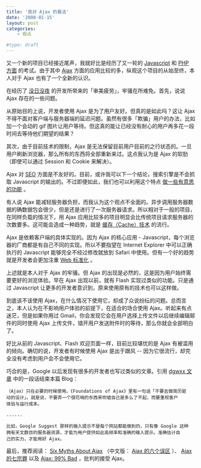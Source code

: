 ```yaml
---
title: '我对 Ajax 的看法'
date: '2008-01-15'
layout: post
categories:
    - 观点

#type: draft
---
```


又一个新的项目已经接近尾声，我就好比是经历了又一轮的  [Javascript]({{site.urls}}/posts/319/)  和  [PHP 方面]({{site.urls}}/posts/421/) 的考试。由于其中  [Ajax](http://zh.wikipedia.org/wiki/AJAX)  方面的应用比较的多，纵观这个项目的从始至终，本人对于 Ajax 也有了一个全新的认识。

在经历了 [没日没夜]({{site.urls}}/posts/302/) 的开发所带来的「审美疲劳」，牢骚在所难免。首先，说说 Ajax 存在的一些问题。

从原始目的上说，开发者使用 Ajax 是为了用户友好。但真的是如此吗？这让 Ajax 不得不面对客户端与服务器端的延迟问题。虽然有很多「欺骗」用户的办法，比如加一个会动的 gif 图片让用户等待。但这真的能让已经没有耐心的用户再多花一段时间去等待他们期望的结果？

其次，由于目前技术的限制，Ajax 是无法保留目前用户目前的之行状态的。一旦用户刷新浏览器，那么所有的东西将全部重新来过。这点我认为是 Ajax 的软肋（即使可以通过 Session 和 Cookie 来解决）。

Ajax 对  [SEO](http://www.dunsh.org)  方面是不友好的。目前，或许我可以下一个结论，搜索引擎是不会抓取 Javascript 的输出的。不过即便如此，我们也可以利用这个特点 [做一些有意思的功能]({{site.urls}}/posts/99/) 。

有人说 Ajax 能减轻服务器负担，而我认为这个观点不全面的。异步调用服务器数据的确数据包会很少，但是还是进行了一次服务器请求。所以相对于一般的项目，在同样负载的情况下，用 Ajax 应用比较多的项目明显会比传统项目请求服务器的次数要多。这可能会造成一种趋势，就是 [缓存（Cache）技术](http://en.wikipedia.org/wiki/Cache) 的流行。

Ajax 是依赖客户端的具体实现的。因为 Ajax 的核心应用 - Javascript，每个浏览器的厂商都是有自己不同的实现。所以不要指望在 Internet Explorer 中可以正确执行的 Javascript 能够完全不经过修改就放到 Safari 中使用。但有一个好的趋势就是开发者会更加注重  [Web 标准化]({{site.urls}}/posts/298/) 。

上述就是本人对于 Ajax 的牢骚。但 Ajax 的出现是必然的，这是因为用户始终需要更好的浏览体验。早在 Ajax 出现以前，就有 Flash 实现过类似的功能。只是通过 Javascript 让更多的开发者意识到，原来使用原有的技术也可以这样做。

到底该不该使用 Ajax，在什么情况下使用它，却成了众说纷纭的问题。总而言之，本人认为在不影响用户体验的前提下，在适合的场合使用 Ajax。听起来有点迷茫，但是如果你用过 Gmail，你会发现它会在用户选择上传文件以后继续编辑邮件的同时使用 Ajax 上传文件，错开用户发送附件时的等待，那么你就会全部明白了。

好比从前的 Javascript、Flash 欢迎页面一样，目前比较堪忧的是 Ajax 有被滥用的倾向。确切的说，开发者有时候使用 Ajax 是出于跟风 -- 因为它很流行，却完全没有考虑到用户会不会使用它。

巧合的是，Google 以后发现有很多的开发者也写过类似的文章。引用  [dgwxx 文章](http://www.dgwxx.net:81/blog/index.php?blog:78) 中的一段话结束本篇 Blog：

```
（Ajax）只在必要的时候使用。《Foundations of Ajax》里有一句话「不要去做简历驱
动的设计」。就是说，不要弄一个很花哨的东西来吹嘘自己是多么了不起，而要重视客户
体验与运行成本。

......

比如，Google Suggest 那样的输入提示不是每个网站都能做到的，只有像 Google 这种
拥有天文数目的服务器资源，才能为用户提供如此高频率和准确的输入提示。准确估计自
己的实力，才能用好 Ajax。
```

最后，推荐阅读： [Six Myths About Ajax](http://redmonk.com/anne/2006/12/05/six-myths-about-ajax/) （中文版： [Ajax 的六个误区](http://www.yeeyan.com/articles/view/thunder/136) ）、 [Ajax 的七宗罪](http://www.duduwolf.com/post/115.asp)  以及  [Ajax: 99% Bad](http://www.johnniemanzari.com/archives/2005/05/ajax_99_bad.html) ，批判的接受 Ajax。
